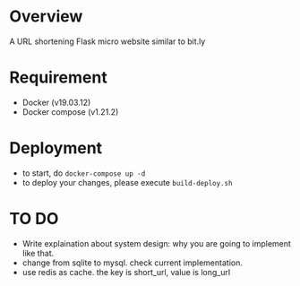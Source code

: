 # Overview
A URL shortening Flask micro website similar to bit.ly

# Requirement
- Docker (v19.03.12)
- Docker compose (v1.21.2)

# Deployment
- to start, do `docker-compose up -d`
- to deploy your changes, please execute `build-deploy.sh`

# TO DO
- Write explaination about system design: why you are going to implement like that.
- change from sqlite to mysql. check current implementation.
- use redis as cache. the key is short_url, value is long_url
